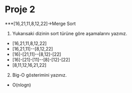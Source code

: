 # Proje 2
***[16,21,11,8,12,22]->Merge Sort
1. Yukarısaki dizinin sort türüne göre aşamalarını yazınız.
* [16,21,11,8,12,22]
* [16,21,11]--[8,12,22]
* [16]-[21,11]--[8,12]-[22]
* [16]-[21]-[11]--[8]-[12]-[22]
* [8,11,12,16,21,22]
2. Big-O gösterimini yazınız.
* O(nlogn)